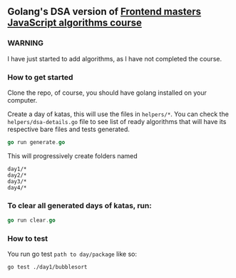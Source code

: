 ## Golang's DSA version of [Frontend masters JavaScript algorithms course](https://frontendmasters.com/courses/algorithms)

### WARNING
I have just started to add algorithms, as I have not completed the course.

### How to get started
Clone the repo, of course, you should have golang installed on your computer.

Create a day of katas, this will use the files in `helpers/*`.
You can check the `helpers/dsa-details.go` file to see list of ready algorithms that will have its respective bare files and tests generated.

```go
go run generate.go
```

This will progressively create folders named
```shell
day1/*
day2/*
day3/*
day4/*
```
### To clear all generated days of katas, run:
```go
go run clear.go
```

### How to test
You run go test `path to day/package` like so:
```shell
go test ./day1/bubblesort
```
